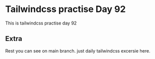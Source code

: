 # Tailwindcss practise Day 92

This is tailwindcss practise day 92

## Extra

Rest you can see on main branch. just daily tailwindcss excersie here.

